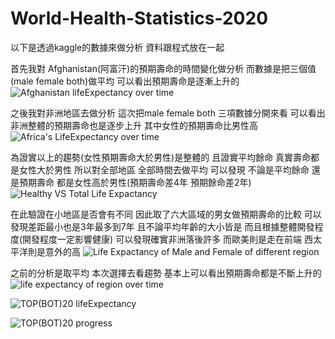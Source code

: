 # World-Health-Statistics-2020
以下是透過kaggle的數據來做分析 資料跟程式放在一起


首先我對 Afghanistan(阿富汗)的預期壽命的時間變化做分析 而數據是把三個值(male female both)做平均 可以看出預期壽命是逐漸上升的
![Afghanistan lifeExpectancy over time](https://user-images.githubusercontent.com/49279418/105993428-5da5ff00-60e1-11eb-8b16-66283f1f3900.png)


之後我對非洲地區去做分析 這次把male female both 三項數據分開來看 可以看出非洲整體的預期壽命也是逐步上升 其中女性的預期壽命比男性高
![Africa's LifeExpectancy over time](https://user-images.githubusercontent.com/49279418/105993507-76aeb000-60e1-11eb-84fa-12450d480591.png)



為證實以上的趨勢(女性預期壽命大於男性)是整體的 且證實平均餘命 真實壽命都是女性大於男性 所以對全部地區 全部時間去做平均 可以發現 不論是平均餘命 還是預期壽命 都是女性高於男性(預期壽命差4年 預期餘命差2年)
![Healthy VS Total Life Expactancy](https://user-images.githubusercontent.com/49279418/105993492-73b3bf80-60e1-11eb-9521-07b5cba073f9.png)






在此驗證在小地區是否會有不同 因此取了六大區域的男女做預期壽命的比較 可以發現差距最小也是3年最多到7年 且不論平均年齡的大小皆是 而且根據整體開發程度(開發程度一定影響健康) 
可以發現確實非洲落後許多 而歐美則是走在前端 西太平洋則是意外的高
![Life Expactancy of Male and Female of different region](https://user-images.githubusercontent.com/49279418/105993498-744c5600-60e1-11eb-8127-5504de60dd99.png)





之前的分析是取平均 本次選擇去看趨勢 基本上可以看出預期壽命都是不斷上升的
![life expectancy of region over time](https://user-images.githubusercontent.com/49279418/105993499-74e4ec80-60e1-11eb-8736-a191bcc0dde6.png)






![TOP(BOT)20 lifeExpectancy](https://user-images.githubusercontent.com/49279418/105993503-757d8300-60e1-11eb-9028-e079d4833fb6.png)






![TOP(BOT)20 progress](https://user-images.githubusercontent.com/49279418/105993504-76161980-60e1-11eb-8664-727e2db012ac.png)






